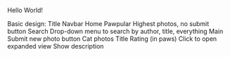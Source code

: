 Hello World!



Basic design:
Title
Navbar
  Home
  Pawpular
    Highest photos, no submit button
  Search
    Drop-down menu to search by author, title, everything
Main
  Submit new photo button
  Cat photos
    Title
    Rating (in paws)
    Click to open expanded view
      Show description
